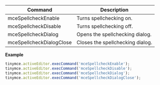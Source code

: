 

| Command                  | Description                      |
| ------------------------ | -------------------------------- |
| mceSpellcheckEnable      | Turns spellchecking on.          |
| mceSpellcheckDisable     | Turns spellchecking off.         |
| mceSpellcheckDialog      | Opens the spellchecking dialog.  |
| mceSpellcheckDialogClose | Closes the spellchecking dialog. |

**Example**

```js
tinymce.activeEditor.execCommand('mceSpellcheckEnable');
tinymce.activeEditor.execCommand('mceSpellcheckDisable');
tinymce.activeEditor.execCommand('mceSpellcheckDialog');
tinymce.activeEditor.execCommand('mceSpellcheckDialogClose');
```
